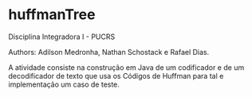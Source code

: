 # huffmanTree 
Disciplina Integradora I - PUCRS

Authors: Adilson Medronha, Nathan Schostack e Rafael Dias.

A atividade consiste na construção em Java de um codificador e de um decodificador de texto que usa os Códigos de Huffman para tal e implementação um caso de teste.
